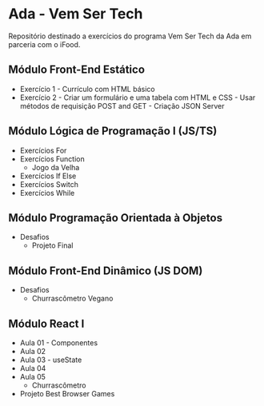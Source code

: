 # Ada - Vem Ser Tech
Repositório destinado a exercícios do programa Vem Ser Tech da Ada em parceria com o iFood.

## Módulo Front-End Estático
- Exercício 1 - Currículo com HTML básico
- Exercício 2 - Criar um formulário e uma tabela com HTML e CSS - Usar métodos de requisição POST and GET - Criação JSON Server

## Módulo Lógica de Programação I (JS/TS)
- Exercícios For
- Exercícios Function
  - Jogo da Velha
- Exercícios If Else
- Exercícios Switch
- Exercícios While


## Módulo Programação Orientada à Objetos
- Desafios
  - Projeto Final

## Módulo Front-End Dinâmico (JS DOM)
- Desafios
  - Churrascômetro Vegano

## Módulo React I
- Aula 01 - Componentes
- Aula 02
- Aula 03 - useState
- Aula 04
- Aula 05
  - Churrascômetro
- Projeto Best Browser Games
